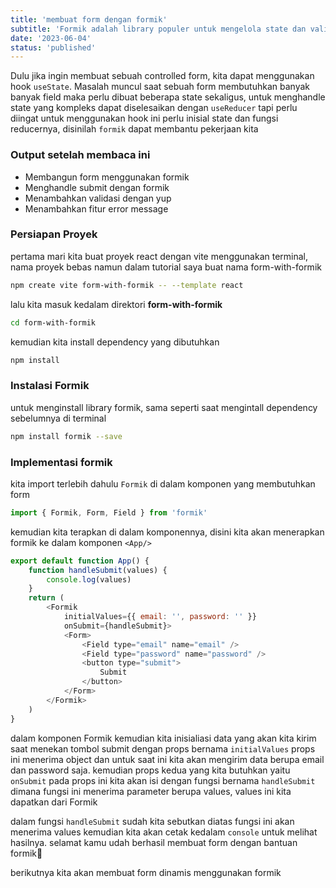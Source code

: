 ```yaml
---
title: 'membuat form dengan formik'
subtitle: 'Formik adalah library populer untuk mengelola state dan validasi formik'
date: '2023-06-04'
status: 'published'
---
```


Dulu jika ingin membuat sebuah controlled form, kita dapat menggunakan hook `useState`. Masalah muncul saat sebuah form membutuhkan banyak banyak field maka perlu dibuat beberapa state sekaligus, untuk menghandle state yang kompleks dapat diselesaikan dengan `useReducer` tapi perlu diingat untuk menggunakan hook ini perlu inisial state dan fungsi reducernya, disinilah `formik` dapat membantu pekerjaan kita

### Output setelah membaca ini

- Membangun form menggunakan formik
- Menghandle submit dengan formik
- Menambahkan validasi dengan yup
- Menambahkan fitur error message


### Persiapan Proyek

pertama mari kita buat proyek react dengan vite menggunakan terminal, nama proyek bebas namun dalam tutorial saya buat nama form-with-formik

```bash
npm create vite form-with-formik -- --template react
```

lalu kita masuk kedalam direktori **form-with-formik**

```bash
cd form-with-formik
```

kemudian kita install dependency yang dibutuhkan 

```bash
npm install
```

### Instalasi Formik

untuk menginstall library formik, sama seperti saat mengintall dependency sebelumnya di terminal

```bash
npm install formik --save
```

### Implementasi formik

kita import terlebih dahulu `Formik` di dalam komponen yang membutuhkan form

```javascript
import { Formik, Form, Field } from 'formik'
```

kemudian kita terapkan di dalam komponennya, disini kita akan menerapkan formik ke dalam komponen `<App/>`

```javascript
export default function App() {
    function handleSubmit(values) {
        console.log(values)
    }
    return (
        <Formik
            initialValues={{ email: '', password: '' }}
            onSubmit={handleSubmit}>
            <Form>
                <Field type="email" name="email" />
                <Field type="password" name="password" />
                <button type="submit">
                    Submit
                </button>
            </Form>
        </Formik>
    )
}
```

dalam komponen Formik kemudian kita inisialiasi data yang akan kita kirim saat menekan tombol submit dengan props bernama `initialValues` props ini menerima object dan untuk saat ini kita akan mengirim data berupa email dan password saja.  kemudian props kedua yang kita butuhkan yaitu `onSubmit` pada props ini kita akan isi dengan fungsi bernama `handleSubmit` dimana fungsi ini menerima parameter berupa values, values ini kita dapatkan dari Formik

dalam fungsi `handleSubmit` sudah kita sebutkan diatas fungsi ini akan menerima values kemudian kita akan cetak kedalam `console` untuk melihat hasilnya. selamat kamu udah berhasil membuat form dengan bantuan formik🥳

berikutnya kita akan membuat form dinamis menggunakan formik